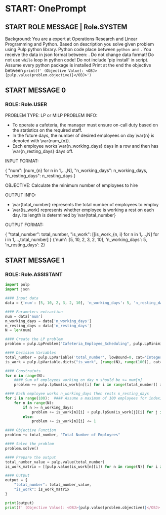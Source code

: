 # START: OnePrompt 
## START ROLE MESSAGE | Role.SYSTEM 
Background: You are a expert at Operations Research and Linear Programming and Python. Based on description you solve given problem using Pulp python library. Python code place between ```python and ```. You receive the data in json format between: <DATA></DATA>. Do not change data format! Do not use `while` loop in python code! Do not include 'pip install' in script. Assume every python package is installed Print at the end the objective between <OBJ></OBJ> `print(f' (Objective Value): <OBJ>{pulp.value(problem.objective)}</OBJ>')`  
## START MESSAGE 0 
### ROLE: Role.USER
<DESCRIPTION>
PROBLEM TYPE: LP or MILP
PROBLEM INFO:

- To operate a cafeteria, the manager must ensure on-call duty based on the statistics on the required staff. 
- In the future days, the number of desired employees on day \var{n} is denoted with \var{num_{n}}.
- Each employee works \var{n_working_days} days in a row and then has \var{n_resting_days} days off.

INPUT FORMAT:

{
	"num": [num_{n} for n in 1,...,N],
	"n_working_days": n_working_days,
	"n_resting_days": n_resting_days
}


OBJECTIVE: Calculate the minimum number of employees to hire

OUTPUT INFO:

- \var{total_number} represents the total number of employees to employ
- \var{is_work} represents whether employee is working a rest on each day. Its length is determined by \var{total_number}

OUTPUT FORMAT:

{
	"total_number": total_number,
	"is_work": [[is_work_{n, i} for n in 1,...,N] for i in 1,...,total_number]
}
</DESCRIPTION>
<DATA>
{'num': [5, 10, 2, 3, 2, 10], 'n_working_days': 5, 'n_resting_days': 2}</DATA>


## START MESSAGE 1 
### ROLE: Role.ASSISTANT
```python
import pulp
import json

#### Input data
data = {'num': [5, 10, 2, 3, 2, 10], 'n_working_days': 5, 'n_resting_days': 2}

#### Parameters extraction
num = data['num']
n_working_days = data['n_working_days']
n_resting_days = data['n_resting_days']
N = len(num)

#### Create the LP problem
problem = pulp.LpProblem("Cafeteria_Employee_Scheduling", pulp.LpMinimize)

#### Decision Variables
total_number = pulp.LpVariable('total_number', lowBound=0, cat='Integer')
is_work = pulp.LpVariable.dicts("is_work", (range(N), range(100)), cat='Binary')

#### Constraints
for n in range(N):
    #### Sum of employees working on day n should be >= num[n]
    problem += pulp.lpSum(is_work[n][i] for i in range(total_number)) >= num[n]

#### Each employee works n_working_days then rests n_resting_days
for i in range(100):  #### Assume a maximum of 100 employees for indexing
    for n in range(N):
        if n >= n_working_days:
            problem += is_work[n][i] + pulp.lpSum(is_work[j][i] for j in range(n - n_working_days, n)) <= 1
        else:
            problem += is_work[n][i] <= 1

#### Objective Function
problem += total_number, "Total Number of Employees"

#### Solve the problem
problem.solve()

#### Prepare the output
total_number_value = pulp.value(total_number)
is_work_matrix = [[pulp.value(is_work[n][i]) for n in range(N)] for i in range(100) if pulp.value(is_work[0][i]) is not None]

#### Output
output = {
    "total_number": total_number_value,
    "is_work": is_work_matrix
}

print(output)
print(f' (Objective Value): <OBJ>{pulp.value(problem.objective)}</OBJ>')
```

